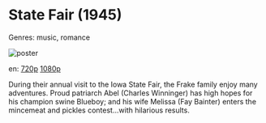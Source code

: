 # State Fair (1945)

Genres: music, romance

![poster](http://image.tmdb.org/t/p/w500/1pYCHRPedqGde39l5jUybNs7SLL.jpg)

en:
  [720p](magnet:?xt=urn:btih:1D283D25DB6C822A3F07A2D8D6DF7184A3DF97C2&tr=udp://glotorrents.pw:6969/announce&tr=udp://tracker.opentrackr.org:1337/announce&tr=udp://torrent.gresille.org:80/announce&tr=udp://tracker.openbittorrent.com:80&tr=udp://tracker.coppersurfer.tk:6969&tr=udp://tracker.leechers-paradise.org:6969&tr=udp://p4p.arenabg.ch:1337&tr=udp://tracker.internetwarriors.net:1337)
  [1080p](magnet:?xt=urn:btih:D73083B0BCAD6B4036E9C1B1B4ECD9247F5E085B&tr=udp://glotorrents.pw:6969/announce&tr=udp://tracker.opentrackr.org:1337/announce&tr=udp://torrent.gresille.org:80/announce&tr=udp://tracker.openbittorrent.com:80&tr=udp://tracker.coppersurfer.tk:6969&tr=udp://tracker.leechers-paradise.org:6969&tr=udp://p4p.arenabg.ch:1337&tr=udp://tracker.internetwarriors.net:1337)
  


During their annual visit to the Iowa State Fair, the Frake family enjoy many adventures. Proud patriarch Abel (Charles Winninger) has high hopes for his champion swine Blueboy; and his wife Melissa (Fay Bainter) enters the mincemeat and pickles contest...with hilarious results.
